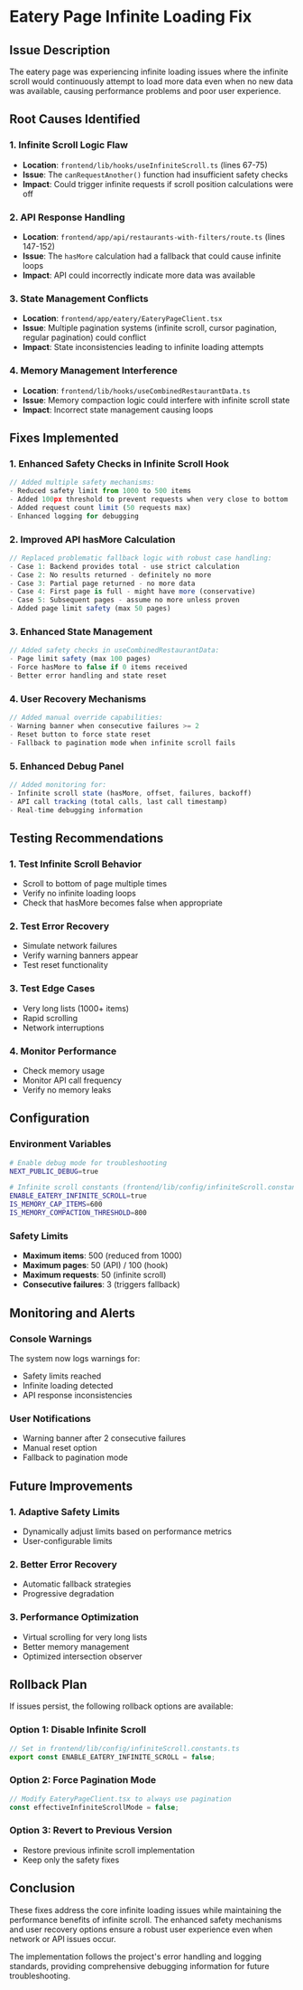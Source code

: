 # Eatery Page Infinite Loading Fix

## Issue Description
The eatery page was experiencing infinite loading issues where the infinite scroll would continuously attempt to load more data even when no new data was available, causing performance problems and poor user experience.

## Root Causes Identified

### 1. Infinite Scroll Logic Flaw
- **Location**: `frontend/lib/hooks/useInfiniteScroll.ts` (lines 67-75)
- **Issue**: The `canRequestAnother()` function had insufficient safety checks
- **Impact**: Could trigger infinite requests if scroll position calculations were off

### 2. API Response Handling
- **Location**: `frontend/app/api/restaurants-with-filters/route.ts` (lines 147-152)
- **Issue**: The `hasMore` calculation had a fallback that could cause infinite loops
- **Impact**: API could incorrectly indicate more data was available

### 3. State Management Conflicts
- **Location**: `frontend/app/eatery/EateryPageClient.tsx`
- **Issue**: Multiple pagination systems (infinite scroll, cursor pagination, regular pagination) could conflict
- **Impact**: State inconsistencies leading to infinite loading attempts

### 4. Memory Management Interference
- **Location**: `frontend/lib/hooks/useCombinedRestaurantData.ts`
- **Issue**: Memory compaction logic could interfere with infinite scroll state
- **Impact**: Incorrect state management causing loops

## Fixes Implemented

### 1. Enhanced Safety Checks in Infinite Scroll Hook

```typescript
// Added multiple safety mechanisms:
- Reduced safety limit from 1000 to 500 items
- Added 100px threshold to prevent requests when very close to bottom
- Added request count limit (50 requests max)
- Enhanced logging for debugging
```

### 2. Improved API hasMore Calculation

```typescript
// Replaced problematic fallback logic with robust case handling:
- Case 1: Backend provides total - use strict calculation
- Case 2: No results returned - definitely no more
- Case 3: Partial page returned - no more data
- Case 4: First page is full - might have more (conservative)
- Case 5: Subsequent pages - assume no more unless proven
- Added page limit safety (max 50 pages)
```

### 3. Enhanced State Management

```typescript
// Added safety checks in useCombinedRestaurantData:
- Page limit safety (max 100 pages)
- Force hasMore to false if 0 items received
- Better error handling and state reset
```

### 4. User Recovery Mechanisms

```typescript
// Added manual override capabilities:
- Warning banner when consecutive failures >= 2
- Reset button to force state reset
- Fallback to pagination mode when infinite scroll fails
```

### 5. Enhanced Debug Panel

```typescript
// Added monitoring for:
- Infinite scroll state (hasMore, offset, failures, backoff)
- API call tracking (total calls, last call timestamp)
- Real-time debugging information
```

## Testing Recommendations

### 1. Test Infinite Scroll Behavior
- Scroll to bottom of page multiple times
- Verify no infinite loading loops
- Check that hasMore becomes false when appropriate

### 2. Test Error Recovery
- Simulate network failures
- Verify warning banners appear
- Test reset functionality

### 3. Test Edge Cases
- Very long lists (1000+ items)
- Rapid scrolling
- Network interruptions

### 4. Monitor Performance
- Check memory usage
- Monitor API call frequency
- Verify no memory leaks

## Configuration

### Environment Variables
```bash
# Enable debug mode for troubleshooting
NEXT_PUBLIC_DEBUG=true

# Infinite scroll constants (frontend/lib/config/infiniteScroll.constants.ts)
ENABLE_EATERY_INFINITE_SCROLL=true
IS_MEMORY_CAP_ITEMS=600
IS_MEMORY_COMPACTION_THRESHOLD=800
```

### Safety Limits
- **Maximum items**: 500 (reduced from 1000)
- **Maximum pages**: 50 (API) / 100 (hook)
- **Maximum requests**: 50 (infinite scroll)
- **Consecutive failures**: 3 (triggers fallback)

## Monitoring and Alerts

### Console Warnings
The system now logs warnings for:
- Safety limits reached
- Infinite loading detected
- API response inconsistencies

### User Notifications
- Warning banner after 2 consecutive failures
- Manual reset option
- Fallback to pagination mode

## Future Improvements

### 1. Adaptive Safety Limits
- Dynamically adjust limits based on performance metrics
- User-configurable limits

### 2. Better Error Recovery
- Automatic fallback strategies
- Progressive degradation

### 3. Performance Optimization
- Virtual scrolling for very long lists
- Better memory management
- Optimized intersection observer

## Rollback Plan

If issues persist, the following rollback options are available:

### Option 1: Disable Infinite Scroll
```typescript
// Set in frontend/lib/config/infiniteScroll.constants.ts
export const ENABLE_EATERY_INFINITE_SCROLL = false;
```

### Option 2: Force Pagination Mode
```typescript
// Modify EateryPageClient.tsx to always use pagination
const effectiveInfiniteScrollMode = false;
```

### Option 3: Revert to Previous Version
- Restore previous infinite scroll implementation
- Keep only the safety fixes

## Conclusion

These fixes address the core infinite loading issues while maintaining the performance benefits of infinite scroll. The enhanced safety mechanisms and user recovery options ensure a robust user experience even when network or API issues occur.

The implementation follows the project's error handling and logging standards, providing comprehensive debugging information for future troubleshooting.
